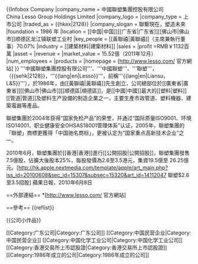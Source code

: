 {{Infobox Company
|company_name = 中國聯塑集團控股有限公司<br>China Lesso Group Holdings Limited
|company_logo =
|company_type = 上市公司
|traded_as = {{hkex|2128}}
|company_slogan = 聯繫現在，塑造未來
|foundation = 1986 年
|location = [[中国|中国]][[广东省|广东省]][[佛山市|佛山市]]顺德区龙江镇联塑工业村
|key_people = [[黃聯禧|黃聯禧]]（主席兼執行董事）70.07%
|industry = [[建築材料|建築材料]]
|sales = 
|profit =RMB￥1132百萬
|asset =
|revenue = 
|market_value = 15.52億（2011年12月）
|num_employees = 
|products = 
|homepage = [http://www.lesso.com/ 官方網站]
}}
'''中國聯塑集團控股有限公司'''、'''中國聯塑'''、'''聯塑'''，（{{sehk|2128}}，'''{{lang|en|Lesso}}'''，前稱'''{{lang|en|Liansu，L&S}}'''），於1986年，由[[黃聯禧|黃聯禧]]先生創立，公司總部位於[[廣東省|廣東省]][[佛山市|佛山市]][[順德區|順德區]]，是[[中國|中國]]最大的[[塑料|塑料]][[管道|管道]]及塑料生产設備的制造企業之一，主要生產市政管道、塑料機器、建築電器等產品。

聯塑集團於2004年获得“国家免检产品”的荣誉，并通过“国际质量ISO9001、环境ISO14001、职业健康安全OHSAS18001管理体系”认证，2005年，聯塑集團的「聯塑」商標更獲得「中国驰名商标」，更被认定为“国家重点高新技术企业”之一。

2010年6月，聯塑集團於[[香港|香港]]進行[[公開招股|公開招股]]，聯塑集團發售7.5億股，佔擴大後股本25%，每股發價為2.6至3.5港元，集資19.5億至 26.25億元。<ref>[http://hk.apple.nextmedia.com/template/apple/art_main.php?iss_id=20100608&sec_id=15307&subsec=15320&art_id=14112047 聯塑$2.6至3.5招股] 蘋果日報，2010年6月8日</ref>

==外部連結==
*[http://www.lesso.com/ 官方網站]

==參考==
{{reflist}}

{{公司小作品}}

[[Category:广东公司|Category:广东公司]]
[[Category:中国民营企业|Category:中国民营企业]]
[[Category:中国化学工业公司|Category:中国化学工业公司]]
[[Category:香港交易所上市認股證|Category:香港交易所上市認股證]]
[[Category:1986年成立的公司|Category:1986年成立的公司]]